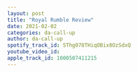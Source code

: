 ```yaml
---
layout: post
title: "Royal Rumble Review"
date: 2021-02-02
categories: da-call-up
author: da-call-up
spotify_track_id: 5Thg078THiqOBix8OzSdxQ
youtube_video_id: 
apple_track_id: 1000507411215
---
```

